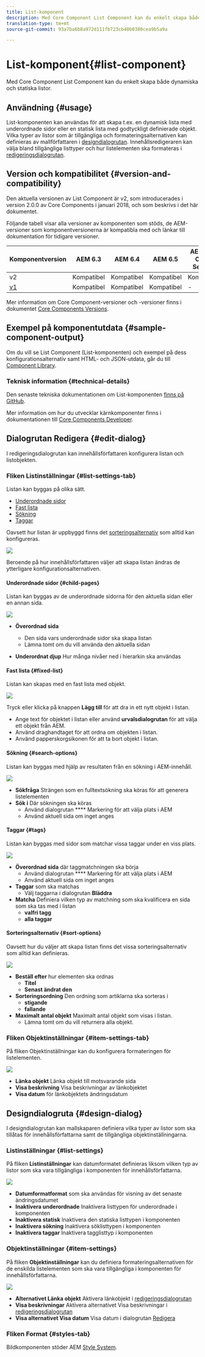 ```yaml
---
title: List-komponent
description: Med Core Component List Component kan du enkelt skapa både dynamiska och statiska listor.
translation-type: tm+mt
source-git-commit: 93a7ba6b8a972d111fb723cb40b0380cea9b5a9a

---
```



# List-komponent{#list-component}

Med Core Component List Component kan du enkelt skapa både dynamiska och statiska listor.

## Användning {#usage}

List-komponenten kan användas för att skapa t.ex. en dynamisk lista med underordnade sidor eller en statisk lista med godtyckligt definierade objekt. Vilka typer av listor som är tillgängliga och formateringsalternativen kan definieras av mallförfattaren i [designdialogrutan](#design-dialog). Innehållsredigeraren kan välja bland tillgängliga listtyper och hur listelementen ska formateras i [redigeringsdialogrutan](#edit-dialog).

## Version och kompatibilitet {#version-and-compatibility}

Den aktuella versionen av List Component är v2, som introducerades i version 2.0.0 av Core Components i januari 2018, och som beskrivs i det här dokumentet.

Följande tabell visar alla versioner av komponenten som stöds, de AEM-versioner som komponentversionerna är kompatibla med och länkar till dokumentation för tidigare versioner.

| Komponentversion | AEM 6.3 | AEM 6.4 | AEM 6.5 | AEM as a Cloud Service |
|--- |--- |--- |--- |---|
| v2 | Kompatibel | Kompatibel | Kompatibel | Kompatibel |
| [v1](v1/list-v1.md) | Kompatibel | Kompatibel | Kompatibel | - |

Mer information om Core Component-versioner och -versioner finns i dokumentet [Core Components Versions](/help/versions.md).

## Exempel på komponentutdata {#sample-component-output}

Om du vill se List Component (List-komponenten) och exempel på dess konfigurationsalternativ samt HTML- och JSON-utdata, går du till [Component Library](https://adobe.com/go/aem_cmp_library_list).

### Teknisk information {#technical-details}

Den senaste tekniska dokumentationen om List-komponenten [finns på GitHub](https://adobe.com/go/aem_cmp_tech_list_v2).

Mer information om hur du utvecklar kärnkomponenter finns i dokumentationen till [Core Components Developer](/help/developing/overview.md).

## Dialogrutan Redigera {#edit-dialog}

I redigeringsdialogrutan kan innehållsförfattaren konfigurera listan och listobjekten.

### Fliken Listinställningar {#list-settings-tab}

Listan kan byggas på olika sätt.

* [Underordnade sidor](#child-pages)
* [Fast lista](#fixed-list)
* [Sökning](#search-options)
* [Taggar](#tags)

Oavsett hur listan är uppbyggd finns det [sorteringsalternativ](#sort-options) som alltid kan konfigureras.

![](/help/assets/chlimage_1-38.png)

Beroende på hur innehållsförfattaren väljer att skapa listan ändras de ytterligare konfigurationsalternativen.

#### Underordnade sidor {#child-pages}

Listan kan byggas av de underordnade sidorna för den aktuella sidan eller en annan sida.

![](/help/assets/chlimage_1-39.png)

* **Överordnad sida**
   * Den sida vars underordnade sidor ska skapa listan
   * Lämna tomt om du vill använda den aktuella sidan

* **Underordnat djup** Hur många nivåer ned i hierarkin ska användas

#### Fast lista {#fixed-list}

Listan kan skapas med en fast lista med objekt.

![](/help/assets/chlimage_1-40.png)

Tryck eller klicka på knappen **Lägg till** för att dra in ett nytt objekt i listan.

* Ange text för objektet i listan eller använd **urvalsdialogrutan** för att välja ett objekt från AEM.
* Använd draghandtaget för att ordna om objekten i listan.
* Använd papperskorgsikonen för att ta bort objekt i listan.

#### Sökning {#search-options}

Listan kan byggas med hjälp av resultaten från en sökning i AEM-innehåll.

![](/help/assets/chlimage_1-41.png)

* **Sökfråga** Strängen som en fulltextsökning ska köras för att generera listelementen
* **Sök i** Där sökningen ska köras
   * Använd dialogrutan **** Markering för att välja plats i AEM
   * Använd aktuell sida om inget anges

#### Taggar {#tags}

Listan kan byggas med sidor som matchar vissa taggar under en viss plats.

![](/help/assets/chlimage_1-42.png)

* **Överordnad sida** där taggmatchningen ska börja
   * Använd dialogrutan **** Markering för att välja plats i AEM
   * Använd aktuell sida om inget anges
* **Taggar** som ska matchas
   * Välj taggarna i dialogrutan **Bläddra**
* **Matcha** Definiera vilken typ av matchning som ska kvalificera en sida som ska tas med i listan
   * **valfri tagg**
   * **alla taggar**

#### Sorteringsalternativ {#sort-options}

Oavsett hur du väljer att skapa listan finns det vissa sorteringsalternativ som alltid kan definieras.

![](/help/assets/chlimage_1-43.png)

* **Beställ efter** hur elementen ska ordnas
   * **Titel**
   * **Senast ändrat den**
* **Sorteringsordning** Den ordning som artiklarna ska sorteras i
   * **stigande**
   * **fallande**
* **Maximalt antal objekt** Maximalt antal objekt som visas i listan.
   * Lämna tomt om du vill returnera alla objekt.

### Fliken Objektinställningar {#item-settings-tab}

På fliken Objektinställningar kan du konfigurera formateringen för listelementen.

![](/help/assets/chlimage_1-44.png)

* **Länka objekt** Länka objekt till motsvarande sida
* **Visa beskrivning** Visa beskrivningar av länkobjektet
* **Visa datum** för länkobjektets ändringsdatum

## Designdialogruta {#design-dialog}

I designdialogrutan kan mallskaparen definiera vilka typer av listor som ska tillåtas för innehållsförfattarna samt de tillgängliga objektinställningarna.

### Listinställningar {#list-settings}

På fliken **Listinställningar** kan datumformatet definieras liksom vilken typ av listor som ska vara tillgängliga i komponenten för innehållsförfattarna.

![](/help/assets/chlimage_1-45.png)

* **Datumformatformat** som ska användas för visning av det senaste ändringsdatumet
* **Inaktivera underordnade** Inaktivera listtypen för underordnade i komponenten
* **Inaktivera statisk** Inaktivera den statiska listtypen i komponenten
* **Inaktivera sökning** Inaktivera söklisttypen i komponenten
* **Inaktivera taggar** Inaktivera tagglisttyp i komponenten

### Objektinställningar {#item-settings}

På fliken **Objektinställningar** kan du definiera formateringsalternativen för de enskilda listelementen som ska vara tillgängliga i komponenten för innehållsförfattarna.

![](/help/assets/chlimage_1-46.png)

* **Alternativet Länka objekt** Aktivera länkobjekt i [redigeringsdialogrutan](#edit-dialog)
* **Visa beskrivningar** Aktivera alternativet Visa beskrivningar i [redigeringsdialogrutan](#edit-dialog)
* **Visa alternativet Visa datum** Visa datum i dialogrutan [Redigera](#edit-dialog)

### Fliken Format {#styles-tab}

Bildkomponenten stöder AEM [Style System](/help/get-started/authoring.md#component-styling).
